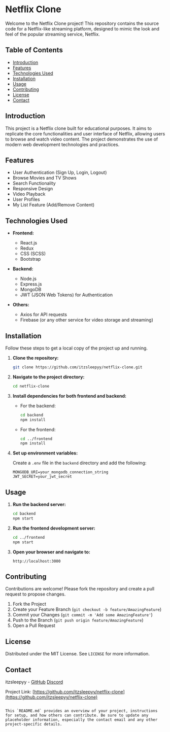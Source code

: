 # Netflix Clone

Welcome to the Netflix Clone project! This repository contains the source code for a Netflix-like streaming platform, designed to mimic the look and feel of the popular streaming service, Netflix.

## Table of Contents

- [Introduction](#introduction)
- [Features](#features)
- [Technologies Used](#technologies-used)
- [Installation](#installation)
- [Usage](#usage)
- [Contributing](#contributing)
- [License](#license)
- [Contact](#contact)

## Introduction

This project is a Netflix clone built for educational purposes. It aims to replicate the core functionalities and user interface of Netflix, allowing users to browse and watch video content. The project demonstrates the use of modern web development technologies and practices.

## Features

- User Authentication (Sign Up, Login, Logout)
- Browse Movies and TV Shows
- Search Functionality
- Responsive Design
- Video Playback
- User Profiles
- My List Feature (Add/Remove Content)

## Technologies Used

- **Frontend:**
  - React.js
  - Redux
  - CSS (SCSS)
  - Bootstrap

- **Backend:**
  - Node.js
  - Express.js
  - MongoDB
  - JWT (JSON Web Tokens) for Authentication

- **Others:**
  - Axios for API requests
  - Firebase (or any other service for video storage and streaming)

## Installation

Follow these steps to get a local copy of the project up and running.

1. **Clone the repository:**

   ```bash
   git clone https://github.com/itzsleepyy/netflix-clone.git
   ```

2. **Navigate to the project directory:**

   ```bash
   cd netflix-clone
   ```

3. **Install dependencies for both frontend and backend:**

   - For the backend:

     ```bash
     cd backend
     npm install
     ```

   - For the frontend:

     ```bash
     cd ../frontend
     npm install
     ```

4. **Set up environment variables:**

   Create a `.env` file in the `backend` directory and add the following:

   ```env
   MONGODB_URI=your_mongodb_connection_string
   JWT_SECRET=your_jwt_secret
   ```

## Usage

1. **Run the backend server:**

   ```bash
   cd backend
   npm start
   ```

2. **Run the frontend development server:**

   ```bash
   cd ../frontend
   npm start
   ```

3. **Open your browser and navigate to:**

   ```
   http://localhost:3000
   ```

## Contributing

Contributions are welcome! Please fork the repository and create a pull request to propose changes.

1. Fork the Project
2. Create your Feature Branch (`git checkout -b feature/AmazingFeature`)
3. Commit your Changes (`git commit -m 'Add some AmazingFeature'`)
4. Push to the Branch (`git push origin feature/AmazingFeature`)
5. Open a Pull Request

## License

Distributed under the MIT License. See `LICENSE` for more information.

## Contact

itzsleepyy - [GitHub](https://github.com/itzsleepyy) [Discord](https://discord.com/users/768420777359704094)

Project Link: [https://github.com/itzsleepyy/netflix-clone](https://github.com/itzsleepyy/netflix-clone)
```

This `README.md` provides an overview of your project, instructions for setup, and how others can contribute. Be sure to update any placeholder information, especially the contact email and any other project-specific details.

